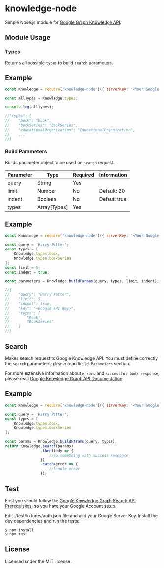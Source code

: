 # knowledge-node

Simple Node.js module for [Google Graph Knowledge API](https://developers.google.com/knowledge-graph/).

## Module Usage
### Types
Returns all possible `types` to build `search` parameters.

Example
-
```js
const Knowledge = require('knowledge-node')({ serverKey: '<Your Google Server Key>' });

const allTypes = Knowledge.types;

console.log(allTypes);

//"types": {
//    "book": "Book",
//    "bookSeries": "BookSeries",
//    "educationalOrganization": "EducationalOrganization",
//    ...
//}
```

### Build Parameters

Builds parameter object to be used on `search` request.

| Parameter    | Type         | Required | Information                    |
|--------------|--------------|----------|--------------------------------|
| query        | String       | Yes      |                                |
| limit        | Number       | No       | Default: 20                    |
| indent       | Boolean      | No       | Defaut: true                   |
| types        | Array[Types] | Yes      |                                |

Example
-
```js
const Knowledge = require('knowledge-node')({ serverKey: '<Your Google Server Key>' });

const query = 'Harry Potter';
const types = [
    Knowledge.types.book,
    Knowledge.types.bookSeries
];
const limit = 5;
const indent = true;

const parameters = Knowledge.buildParams(query, types, limit, indent);

//{
//    "query": "Harry Potter",
//    "limit": 5,
//    "indent": true, 
//    "key": "<Google API Key>",
//    "types": [
//        "Book",
//        "BookSeries"
//    ]
//}

```
## Search

Makes search request to Google Knowledge API. 
You must define correctly the `search` parameters: please read `Build Parameters` section.

For more extensive information about `errors` and `successful body response`, please read [Google Knowledge Graph API Documentation](https://developers.google.com/knowledge-graph/).

Example
-
```js
const Knowledge = require('knowledge-node')({ serverKey: '<Your Google Server Key>' });

const query = 'Harry Potter';
const types = [
    Knowledge.types.book,
    Knowledge.types.bookSeries
];

const params = Knowledge.buildParams(query, types);
return Knowledge.search(params)
                .then(body => {
                    //do something with success response
                })
                .catch(error => {
                    //handle error
                });
```

## Test

First you should follow the [Google Knowledge Graph Search API Prerequisites](https://developers.google.com/knowledge-graph/prereqs), so you have your Google Account setup.

Edit ./test/fixtures/auth.json file and add your Google Server Key.
Install the dev dependencies and run the tests:

```
$ npm install
$ npm test

```

## License

Licensed under the MIT License.
